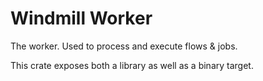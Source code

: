 # Windmill Worker

The worker. Used to process and execute flows & jobs.

This crate exposes both a library as well as a binary target.
